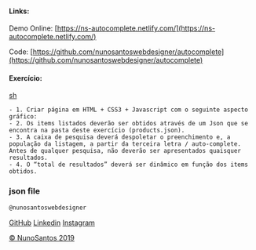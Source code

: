 #### Links:

Demo Online:
[https://ns-autocomplete.netlify.com/](https://ns-autocomplete.netlify.com/)

Code:
[https://github.com/nunosantoswebdesigner/autocomplete](https://github.com/nunosantoswebdesigner/autocomplete)



#### Exercício:
[sh](https://github.com/nunosantoswebdesigner/pdfs/blob/gh-pages/images/exercicio_1.png)
    
    - 1. Criar página em HTML + CSS3 + Javascript com o seguinte aspecto gráfico:
    - 2. Os items listados deverão ser obtidos através de um Json que se encontra na pasta deste exercício (products.json).
    - 3. A caixa de pesquisa deverá despoletar o preenchimento e, a população da listagem, a partir da terceira letra / auto-complete. Antes de qualquer pesquisa, não deverão ser apresentados quaisquer resultados.
    - 4. O “total de resultados” deverá ser dinâmico em função dos items obtidos.

### json file
```javascript
@nunosantoswebdesigner
```

[GitHub](https://github.com/nunosantoswebdesigner)
[Linkedin](https://www.linkedin.com/in/nuno-santos-96b300125/)
[Instagram](https://www.instagram.com/nunosantos_webdesigner/)

[© NunoSantos 2019]()